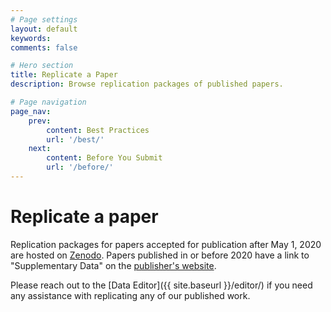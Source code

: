 ```yaml
---
# Page settings
layout: default
keywords:
comments: false

# Hero section
title: Replicate a Paper
description: Browse replication packages of published papers.

# Page navigation
page_nav:
    prev:
        content: Best Practices
        url: '/best/'
    next:
        content: Before You Submit
        url: '/before/'
---
```

# Replicate a paper

Replication packages for papers accepted for publication after May 1, 2020 are hosted on [Zenodo](https://zenodo.org/communities/restud-replication/?page=1&size=20). Papers published in or before 2020 have a link to "Supplementary Data" on the [publisher's website](https://academic.oup.com/restud).

Please reach out to the [Data Editor]({{ site.baseurl }}/editor/) if you need any assistance with replicating any of our published work.